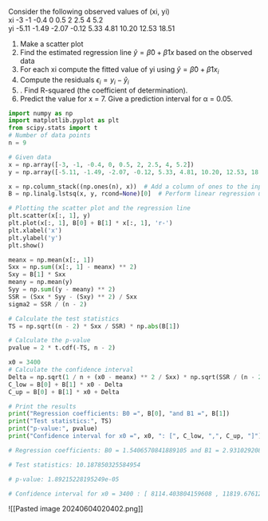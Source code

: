 Consider the following observed values of (xi, yi)  
xi -3 -1 -0.4 0 0.5 2 2.5 4 5.2  
yi -5.11 -1.49 -2.07 -0.12 5.33 4.81 10.20 12.53 18.51

1. Make a scatter plot
2. Find the estimated regression line $\hat{y} = \hat{β}0 + \hat{β}1x$ based on the observed data
3. For each xi compute the fitted value of yi using $\hat{y} = \hat{β}0 + \hat{β}1x_i$
4. Compute the residuals $ϵ_i = y_i − \hat{y}_i$
5. . Find R-squared (the coefficient of determination).
6. Predict the value for x = 7. Give a prediction interval for α = 0.05.

```python
import numpy as np
import matplotlib.pyplot as plt
from scipy.stats import t
# Number of data points
n = 9

# Given data
x = np.array([-3, -1, -0.4, 0, 0.5, 2, 2.5, 4, 5.2])
y = np.array([-5.11, -1.49, -2.07, -0.12, 5.33, 4.81, 10.20, 12.53, 18.51])

x = np.column_stack((np.ones(n), x))  # Add a column of ones to the input x for the constant term
B = np.linalg.lstsq(x, y, rcond=None)[0]  # Perform linear regression using least squares

# Plotting the scatter plot and the regression line
plt.scatter(x[:, 1], y)
plt.plot(x[:, 1], B[0] + B[1] * x[:, 1], 'r-')
plt.xlabel('x')
plt.ylabel('y')
plt.show()

meanx = np.mean(x[:, 1])
Sxx = np.sum((x[:, 1] - meanx) ** 2)
Sxy = B[1] * Sxx
meany = np.mean(y)
Syy = np.sum((y - meany) ** 2)
SSR = (Sxx * Syy - (Sxy) ** 2) / Sxx
sigma2 = SSR / (n - 2)

# Calculate the test statistics
TS = np.sqrt((n - 2) * Sxx / SSR) * np.abs(B[1])

# Calculate the p-value
pvalue = 2 * t.cdf(-TS, n - 2)

x0 = 3400
# Calculate the confidence interval
Delta = np.sqrt(1 / n + (x0 - meanx) ** 2 / Sxx) * np.sqrt(SSR / (n - 2)) * np.abs(t.ppf(0.05, n - 2))
C_low = B[0] + B[1] * x0 - Delta
C_up = B[0] + B[1] * x0 + Delta

# Print the results
print("Regression coefficients: B0 =", B[0], "and B1 =", B[1])
print("Test statistics:", TS)
print("p-value:", pvalue)
print("Confidence interval for x0 =", x0, ": [", C_low, ",", C_up, "]")

# Regression coefficients: B0 = 1.5406570841889105 and B1 = 2.931029208397939

# Test statistics: 10.187850325584954

# p-value: 1.89215228195249e-05

# Confidence interval for x0 = 3400 : [ 8114.403804159608 , 11819.676127114757 ]
```
![[Pasted image 20240604020402.png]]